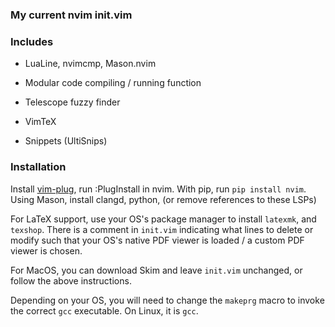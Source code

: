 ### My current nvim init.vim

### Includes
- LuaLine, nvimcmp, Mason.nvim


- Modular code compiling / running function


- Telescope fuzzy finder


- VimTeX


- Snippets (UltiSnips)

### Installation


Install [vim-plug](https://github.com/junegunn/vim-plug), run :PlugInstall in nvim. With pip, run
`pip install nvim`. Using Mason, install clangd, python, (or remove references to these LSPs)


For LaTeX support, use your OS's package manager to install `latexmk`, and `texshop`.
There is a comment in `init.vim` indicating what lines to delete or modify such that your 
OS's native PDF viewer is loaded / a custom PDF viewer is chosen.


For MacOS, you can download Skim and leave `init.vim` unchanged, or follow the above instructions.


Depending on your OS, you will need to change the `makeprg` macro to invoke the correct
`gcc` executable. On Linux, it is `gcc`.
